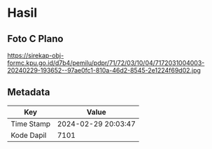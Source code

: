 # Hasil

## Foto C Plano

https://sirekap-obj-formc.kpu.go.id/d7b4/pemilu/pdpr/71/72/03/10/04/7172031004003-20240229-193652--97ae0fc1-810a-46d2-8545-2e1224f69d02.jpg


## Metadata

| Key        | Value               |
| ---------- | ------------------- |
| Time Stamp | 2024-02-29 20:03:47 |
| Kode Dapil | 7101                |



